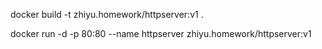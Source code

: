 docker build -t zhiyu.homework/httpserver:v1 .

docker run -d -p 80:80 --name httpserver zhiyu.homework/httpserver:v1
